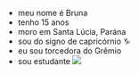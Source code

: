 - meu nome é Bruna
- tenho 15 anos
- moro em Santa Lúcia, Parána
- sou do signo de capricórnio ♑
- eu sou torcedora do Grêmio
- sou estudante
![](https://media1.tenor.com/m/x3M3rQF01pEAAAAC/gremio-gr%C3%AAmio-fbpa.gif)
